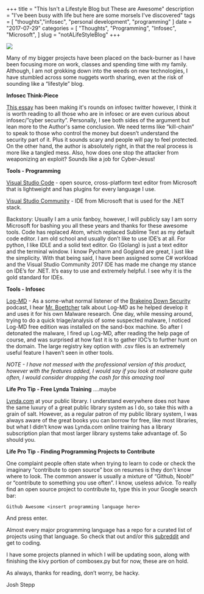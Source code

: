 
+++
title = "This Isn't a Lifestyle Blog but These are Awesome"
description = "I've been busy with life but here are some morsels I've discovered"
tags = [ "thoughts","infosec", "personal development", "programming" ]
date = "2017-07-29"
categories = [
  "Thoughts",
  "Programming",
  "Infosec",
  "Microsoft",
]
slug = "notALifeStyleBlog"
+++

<img class="pure-img" img style= "display:block; margin-left: auto; margin-right: auto;" src="/img/post/cyberjesus_lifestyle.png">


Many of my bigger projects have been placed on the back-burner as I have been focusing more on work, classes and spending time with my family. Although, I am not grokking down into the weeds on new technologies, I have stumbled across some nuggets worth sharing, even at the risk of sounding like a “lifestyle” blog.  

**Infosec Think-Piece**

<a href="https://theobsidiantower.com/2017/07/18/03853cdb10695731c8bb15518c0ceb58a5fe428d.html">This essay</a> has been making it's rounds on infosec twitter however, I think it is worth reading to all those who are in infosec or are even curious about infosec/”cyber security”. Personally, I see both sides of the argument but lean more to the Author's same conclusion. We need terms like “kill-chain” to speak to those who control the money but doesn’t  understand the security part of it. Plus it sounds scary and people will pay to feel protected. On the other hand, the author is absolutely right, in that the real process is more like a tangled mess. Also, how does one stop the attacker from weaponizing an exploit? Sounds like a job for Cyber-Jesus! 

**Tools - Programming**

<a href="https://code.visualstudio.com/download">Visual Studio Code</a> - open source, cross-platform text editor from Microsoft that is lightweight and has plugins for every language I use. 

<a href="https://www.visualstudio.com/downloads/">Visual Studio Community</a> - IDE from Microsoft that is used for the .NET stack. 

Backstory: Usually I am a unix fanboy, however, I will publicly say I am sorry Microsoft for bashing you all these years and thanks for these awesome tools. Code has replaced Atom, which replaced Sublime Text as my default code editor. I am old school and usually don’t like to use IDE’s at all. For python, I like IDLE and a solid text editor. Go (Golang) is just a text editor and the terminal window. I know Pycharm and Gogland are great, I just like the simplicity. With that being said, I have been assigned some C# workload and the Visual Studio Community 2017 IDE has made me change my stance on IDE’s for .NET. It’s easy to use and extremely helpful. I see why it is the gold standard for IDEs. 

**Tools - Infosec**

<a href="https://www.imfsecurity.com/download/">Log-MD</a> - As a some-what normal listener of the <a href="http://www.brakeingsecurity.com/">Brakeing Down Security</a> podcast, I hear <a href="https://twitter.com/boettcherpwned?lang=en/"> Mr. Boettcher</a> talk about Log-MD as he helped develop it and uses it for his own Malware research. One day, while messing around, trying to do a quick triage/analysis of some suspected malware, I noticed Log-MD free edition was installed on the sand-box machine. So after I detonated  the malware, I fired up Log-MD, after reading the help page of course, and was surprised at how fast it is to gather IOC’s to further hunt on the domain. The large registry key option with .csv files is an extremely useful feature I haven’t seen in other tools. 

*NOTE - I have not messed with the professional version of this product, however with the features added, I would say if you look at malware quite often, I would consider dropping the cash for this amazing tool* 

**Life Pro Tip - Free Lynda Training** ….maybe

<a href="https://www.lynda.com">Lynda.com</a> at your public library. I understand everywhere does not have the same luxury of a great public library system as I do, so take this with a grain of salt. However, as a regular patron of my public library system, I was always aware of the great books you can borrow for free, like most libraries, but what I didn’t know was Lynda.com online training has a library subscription plan that most larger library systems take advantage of. So should you. 


**Life Pro Tip - Finding Programming Projects to Contribute** 

One complaint people often state when trying to learn to code or check the imaginary “contribute to open source” box on resumes is they don't know where to look. The common answer is usually a mixture of “Github, Noob!” or “contribute to something you use often”. I know, useless advice. To really find an open source project to contribute to, type this in your Google search bar:

    Github Awesome <insert programming language here> 

And press enter.

Almost every major programming language has a repo for a curated list of projects using that language. So check that out and/or this  <a href="https://www.reddit.com/r/coolgithubprojects/">subreddit</a> and get to coding. 

I have some projects planned in which I will be updating soon, along with finishing the kivy portion of combosex.py but for now, these are on hold. 

As always, thanks for reading, don’t worry, be hacky.

Josh Stepp
